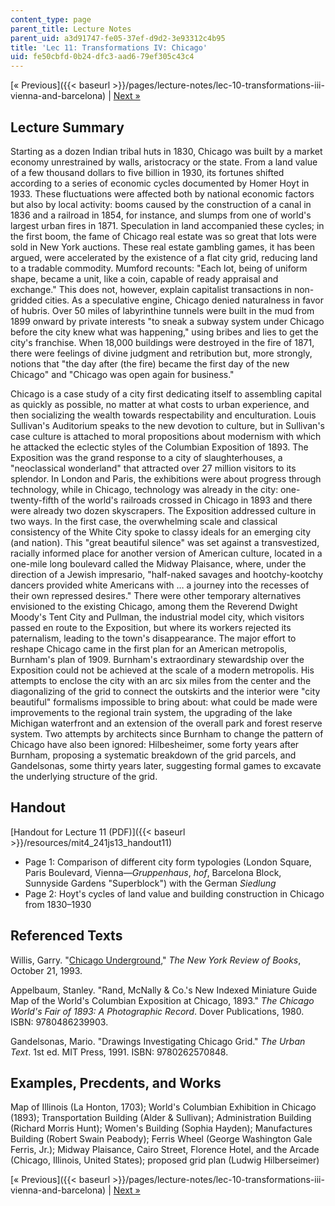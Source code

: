 ```yaml
---
content_type: page
parent_title: Lecture Notes
parent_uid: a3d91747-fe05-37ef-d9d2-3e93312c4b95
title: 'Lec 11: Transformations IV: Chicago'
uid: fe50cbfd-0b24-dfc3-aad6-79ef305c43c4
---
```


[« Previous]({{< baseurl >}}/pages/lecture-notes/lec-10-transformations-iii-vienna-and-barcelona) | [Next »](/courses/architecture/4-241j-theory-of-city-form-spring-2013/lecture-notes/lec-12-transformations-v-panopticism-st.-petersburg-and-berlin)

Lecture Summary
---------------

Starting as a dozen Indian tribal huts in 1830, Chicago was built by a market economy unrestrained by walls, aristocracy or the state. From a land value of a few thousand dollars to five billion in 1930, its fortunes shifted according to a series of economic cycles documented by Homer Hoyt in 1933. These fluctuations were affected both by national economic factors but also by local activity: booms caused by the construction of a canal in 1836 and a railroad in 1854, for instance, and slumps from one of world's largest urban fires in 1871. Speculation in land accompanied these cycles; in the first boom, the fame of Chicago real estate was so great that lots were sold in New York auctions. These real estate gambling games, it has been argued, were accelerated by the existence of a flat city grid, reducing land to a tradable commodity. Mumford recounts: "Each lot, being of uniform shape, became a unit, like a coin, capable of ready appraisal and exchange." This does not, however, explain capitalist transactions in non-gridded cities. As a speculative engine, Chicago denied naturalness in favor of hubris. Over 50 miles of labyrinthine tunnels were built in the mud from 1899 onward by private interests "to sneak a subway system under Chicago before the city knew what was happening," using bribes and lies to get the city's franchise. When 18,000 buildings were destroyed in the fire of 1871, there were feelings of divine judgment and retribution but, more strongly, notions that "the day after (the fire) became the first day of the new Chicago" and "Chicago was open again for business."

Chicago is a case study of a city first dedicating itself to assembling capital as quickly as possible, no matter at what costs to urban experience, and then socializing the wealth towards respectability and enculturation. Louis Sullivan's Auditorium speaks to the new devotion to culture, but in Sullivan's case culture is attached to moral propositions about modernism with which he attacked the eclectic styles of the Columbian Exposition of 1893. The Exposition was the grand response to a city of slaughterhouses, a "neoclassical wonderland" that attracted over 27 million visitors to its splendor. In London and Paris, the exhibitions were about progress through technology, while in Chicago, technology was already in the city: one-twenty-fifth of the world's railroads crossed in Chicago in 1893 and there were already two dozen skyscrapers. The Exposition addressed culture in two ways. In the first case, the overwhelming scale and classical consistency of the White City spoke to classy ideals for an emerging city (and nation). This "great beautiful silence" was set against a transvestized, racially informed place for another version of American culture, located in a one-mile long boulevard called the Midway Plaisance, where, under the direction of a Jewish impresario, "half-naked savages and hootchy-kootchy dancers provided white Americans with … a journey into the recesses of their own repressed desires." There were other temporary alternatives envisioned to the existing Chicago, among them the Reverend Dwight Moody's Tent City and Pullman, the industrial model city, which visitors passed en route to the Exposition, but where its workers rejected its paternalism, leading to the town's disappearance. The major effort to reshape Chicago came in the first plan for an American metropolis, Burnham's plan of 1909. Burnham's extraordinary stewardship over the Exposition could not be achieved at the scale of a modern metropolis. His attempts to enclose the city with an arc six miles from the center and the diagonalizing of the grid to connect the outskirts and the interior were "city beautiful" formalisms impossible to bring about: what could be made were improvements to the regional train system, the upgrading of the lake Michigan waterfront and an extension of the overall park and forest reserve system. Two attempts by architects since Burnham to change the pattern of Chicago have also been ignored: Hilbesheimer, some forty years after Burnham, proposing a systematic breakdown of the grid parcels, and Gandelsonas, some thirty years later, suggesting formal games to excavate the underlying structure of the grid.

Handout
-------

[Handout for Lecture 11 (PDF)]({{< baseurl >}}/resources/mit4_241js13_handout11)

*   Page 1: Comparison of different city form typologies (London Square, Paris Boulevard, Vienna—_Gruppenhaus_, _hof_, Barcelona Block, Sunnyside Gardens "Superblock") with the German _Siedlung_
*   Page 2: Hoyt's cycles of land value and building construction in Chicago from 1830–1930

Referenced Texts
----------------

Willis, Garry. "[Chicago Underground](http://www.nybooks.com/articles/archives/1993/oct/21/chicago-underground/)," _The New York Review of Books_, October 21, 1993.

Appelbaum, Stanley. "Rand, McNally & Co.'s New Indexed Miniature Guide Map of the World's Columbian Exposition at Chicago, 1893." _The Chicago World's Fair of 1893: A Photographic Record_. Dover Publications, 1980. ISBN: 9780486239903.

Gandelsonas, Mario. "Drawings Investigating Chicago Grid." _The Urban Text_. 1st ed. MIT Press, 1991. ISBN: 9780262570848.

Examples, Precdents, and Works
------------------------------

Map of Illinois (La Honton, 1703); World's Columbian Exhibition in Chicago (1893); Transportation Building (Alder & Sullivan); Administration Building (Richard Morris Hunt); Women's Building (Sophia Hayden); Manufactures Building (Robert Swain Peabody); Ferris Wheel (George Washington Gale Ferris, Jr.); Midway Plaisance, Cairo Street, Florence Hotel, and the Arcade (Chicago, Illinois, United States); proposed grid plan (Ludwig Hilberseimer)

[« Previous]({{< baseurl >}}/pages/lecture-notes/lec-10-transformations-iii-vienna-and-barcelona) | [Next »](/courses/architecture/4-241j-theory-of-city-form-spring-2013/lecture-notes/lec-12-transformations-v-panopticism-st.-petersburg-and-berlin)